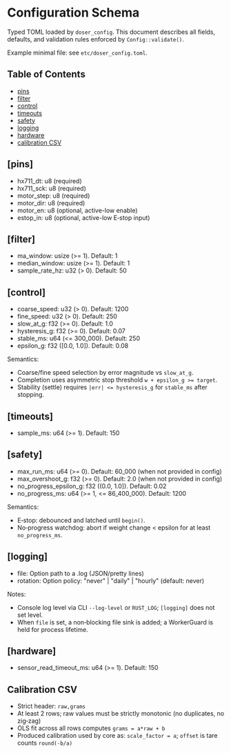 # Configuration Schema

Typed TOML loaded by `doser_config`. This document describes all fields, defaults, and validation rules enforced by `Config::validate()`.

Example minimal file: see `etc/doser_config.toml`.

## Table of Contents

- [pins](#pins)
- [filter](#filter)
- [control](#control)
- [timeouts](#timeouts)
- [safety](#safety)
- [logging](#logging)
- [hardware](#hardware)
- [calibration CSV](#calibration-csv)

## [pins]

- hx711_dt: u8 (required)
- hx711_sck: u8 (required)
- motor_step: u8 (required)
- motor_dir: u8 (required)
- motor_en: u8 (optional, active-low enable)
- estop_in: u8 (optional, active-low E‑stop input)

## [filter]

- ma_window: usize (>= 1). Default: 1
- median_window: usize (>= 1). Default: 1
- sample_rate_hz: u32 (> 0). Default: 50

## [control]

- coarse_speed: u32 (> 0). Default: 1200
- fine_speed: u32 (> 0). Default: 250
- slow_at_g: f32 (>= 0). Default: 1.0
- hysteresis_g: f32 (>= 0). Default: 0.07
- stable_ms: u64 (<= 300_000). Default: 250
- epsilon_g: f32 ([0.0, 1.0]). Default: 0.08

Semantics:

- Coarse/fine speed selection by error magnitude vs `slow_at_g`.
- Completion uses asymmetric stop threshold `w + epsilon_g >= target`.
- Stability (settle) requires `|err| <= hysteresis_g` for `stable_ms` after stopping.

## [timeouts]

- sample_ms: u64 (>= 1). Default: 150

## [safety]

- max_run_ms: u64 (>= 0). Default: 60_000 (when not provided in config)
- max_overshoot_g: f32 (>= 0). Default: 2.0 (when not provided in config)
- no_progress_epsilon_g: f32 ((0.0, 1.0]). Default: 0.02
- no_progress_ms: u64 (>= 1, <= 86_400_000). Default: 1200

Semantics:

- E‑stop: debounced and latched until `begin()`.
- No‑progress watchdog: abort if weight change < epsilon for at least `no_progress_ms`.

## [logging]

- file: Option<String> path to a .log (JSON/pretty lines)
- rotation: Option<String> policy: "never" | "daily" | "hourly" (default: never)

Notes:

- Console log level via CLI `--log-level` or `RUST_LOG`; `[logging]` does not set level.
- When `file` is set, a non‑blocking file sink is added; a WorkerGuard is held for process lifetime.

## [hardware]

- sensor_read_timeout_ms: u64 (>= 1). Default: 150

## Calibration CSV

- Strict header: `raw,grams`
- At least 2 rows; raw values must be strictly monotonic (no duplicates, no zig‑zag)
- OLS fit across all rows computes `grams = a*raw + b`
- Produced calibration used by core as: `scale_factor = a`; `offset` is tare counts `round(-b/a)`
